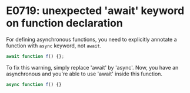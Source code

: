 # E0719: unexpected 'await' keyword on function declaration

For defining asynchronous functions, you need to explicitly annotate a
function with `async` keyword, not `await`.

```javascript
await function f() {};
```

To fix this warning, simply replace 'await' by 'async'. Now, you have an
asynchronous and you're able to use 'await' inside this function.

```javascript
async function f() {}
```
